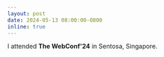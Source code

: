```yaml
---
layout: post
date: 2024-05-13 08:00:00-0800
inline: true
---
```


I attended **The WebConf'24** in Sentosa, Singapore.
